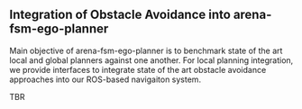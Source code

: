 ## Integration of Obstacle Avoidance into arena-fsm-ego-planner

Main objective of arena-fsm-ego-planner is to benchmark state of the art local and global planners against one another. 
For local planning integration, we provide interfaces to integrate state of the art obstacle avoidance approaches into our ROS-based navigaiton system.

TBR